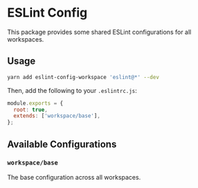 # ESLint Config

This package provides some shared ESLint configurations for all workspaces.

## Usage

```bash
yarn add eslint-config-workspace 'eslint@*' --dev
```

Then, add the following to your `.eslintrc.js`:

```js
module.exports = {
  root: true,
  extends: ['workspace/base'],
};
```

## Available Configurations

### `workspace/base`

The base configuration across all workspaces.
